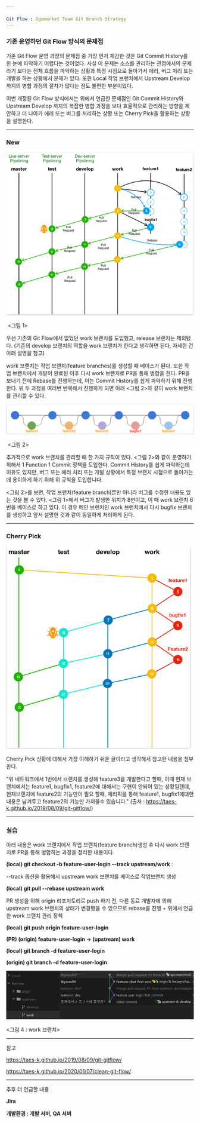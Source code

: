 ```yaml
---

Git Flow : Dgumarket Team Git Branch Strategy 
---
```


### 기존 운영하던  Git Flow 방식의 문제점 

기존 Git Flow 운영 과정의 문제점 중 가장 먼저 체감한 것은 Git Commit History를 한 눈에 파악하기 어렵다는 것이었다. 사실 이 문제는 소스를 관리하는 관점에서의 문제라기 보다는 전체 흐름을 파악하는 상황과 특정 시점으로 돌아가서 에러, 버그 처리 또는 개발을 하는 상황에서 문제가 있다. 또한 Local 작업 브랜치에서 Upstream Develop까지의 병합 과정의 절차가 많다는 점도 불편한 부분이었다. 

이번 개정된 Git Flow 방식에서는 위에서 언급한 문제점인 Git Commit History와 Upstream Develop 까지의 복잡한 병합 과정을 보다 효율적으로 관리하는 방향을 제안하고 더 나아가 에러 또는 버그를 처리하는 상황 또는 Cherry Pick을 활용하는 상황을 설명한다. 

___

### New 

![gitflow_revised_0](.\imgs\gitflow_revised_0.png)

​								<그림 1> 

우선 기존의 Git Flow에서 없었던 work 브랜치를 도입했고, release 브랜치는 제외됐다. (기존의 develop 브랜치의 역할을 work 브랜치가 한다고 생각하면 된다, 자세한 건 아래 설명을 참고)

work 브랜치는 작업 브랜치(feature branches)를 생성할 때 베이스가 된다. 또한 작업 브랜치에서 개발이 완료된 이후 다시 work 브랜치로 PR을 통해 병합을 한다. PR을 보내기 전에 Rebase를 진행하는데, 이는 Commit History를 쉽게 파악하기 위해 진행한다. 위 두 과정을 여러번 반복해서 진행하게 되면 아래 <그림 2>와 같이 work 브랜치를 관리할 수 있다. 

 

![gitflow_revised_2](.\imgs\gitflow_revised_2.png)

​						  <그림 2>

추가적으로 work 브랜치를 관리할 때 한 가지 규칙이 있다. <그림 2>와 같이 운영하기 위해서 1 Function 1 Commit 정책을 도입한다. Commit History를 쉽게 파악하는데 이유도 있지만, 버그 또는 에러 처리 또는 개발 상황에서 특정 브랜치 시점으로 돌아가는 데 용이하게 하기 위해 위 규칙을 도입합니다. 

<그림 2>를 보면, 작업 브랜치(feature branch)뿐만 아니라 버그를 수정한 내용도 있는 것을 볼 수 있다. <그림 1>에서 버그가 발생한 위치가 8번이고, 이 때 work 브랜치 6번을 베이스로 하고 있다. 이 경우 메인 브랜치인 work 브랜치에서 다시 bugfix 브랜치를 생성하고 앞서 설명한 것과 같이 동일하게 처리하게 된다. 

___

### Cherry Pick

![gitflow_revised_1](.\imgs\gitflow_revised_1.png)

Cherry Pick 상황에 대해서 가장 이해하기 쉬운 글이라고 생각해서 참고한 내용을 첨부한다.

"위 네트워크에서 1번에서 브랜치를 생성해 feature3을 개발한다고 할때, 이때 현재 브랜치에서는 feature1, bugfix1, feature2에 대해서는 구현이 안되어 있는 상황일텐데, 현재브랜치에 feature2의 기능만이 필요 할때, 체리픽을 통해 feature1, bugfix1에대한 내용은 남겨두고 feature2의 기능만 가져올수 있습니다." (출처 : https://taes-k.github.io/2019/08/09/git-gitflow/)

___

### 실습

아래 내용은 work 브랜치에서 작업 브랜치(feature branch)생성 후 다시 work 브랜치로 PR을 통해 병합하는 과정을 정리한 내용이다.

**(local) git checkout -b feature-user-login --track upstream/work** : 

--track 옵션을 활용해서 upstream work 브랜치를 베이스로 작업브랜치 생성

**(local) git pull --rebase upstream work** 

PR 생성을 위해 origin 리포지토리로 push 하기 전, 다른 동료 개발자에 의해 upstream work 브랜치의 상태가 변경됐을 수 있으므로 rebase를 진행 + 위에서 언급한 work 브랜치 관리 정책

**(local) git push origin feature-user-login** 

**(PR) (origin) feature-user-login → (upstream) work**

**(local) git branch -d feature-user-login**

**(origin) git branch -d feature-user-login** 



![gitflow_revised_3](.\imgs\gitflow_revised_3.png)

<그림 4 : work 브랜치> 

___

참고 

https://taes-k.github.io/2019/08/09/git-gitflow/

https://taes-k.github.io/2020/01/07/clean-git-flow/

___

추후 더 언급할 내용 

**Jira**

**개발환경 : 개발 서버, QA 서버**

